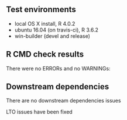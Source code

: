 ## Test environments
* local OS X install, R 4.0.2
* ubuntu 16.04 (on travis-ci), R 3.6.2
* win-builder (devel and release)

## R CMD check results
There were no ERRORs and no WARNINGs:

## Downstream dependencies
There are no downstream dependencies issues

LTO issues have been fixed
